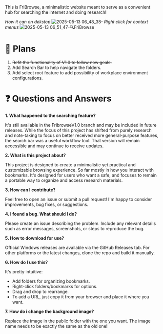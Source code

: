This is FriBrowse, a minimalistic website meant to serve as a convenient hub for searching the internet and doing research!

*How it can on dekstop*
![2025-05-13 06_48_38-](https://github.com/user-attachments/assets/56577f1b-ee53-436a-858b-71c1d72b3c44)
*Right click for context menus*
![2025-05-13 06_51_47-🔍FriBrowse](https://github.com/user-attachments/assets/31aa2bea-8c97-4561-9842-0d4f2c06ea74)



# 🚧 Plans

1. ~~Refit the functionality of V1.0 to follow new goals.~~
2. Add Search Bar to help navigate the folders.
3. Add select root feature to add possibility of workplace environment configurations.

# ❓ Questions and Answers

**1. What happened to the searching feature?**

It's still available in the FribrowseV1.0 branch and may be included in future releases. While the focus of this project has shifted from purely research and note-taking to focus on better received more general-purpose features, the search bar was a useful workflow tool. That version will remain accessible and may continue to receive updates.

**2. What is this project about?**

This project is designed to create a minimalistic yet practical and customizable browsing experience. So far mostly in how you interact with bookmarks. It's designed for users who want a safe, and focuses to remain a portable way to organize and access research materials.

**3. How can I contribute?**

Feel free to open an issue or submit a pull request! I'm happy to consider improvements, bug fixes, or suggestions.

**4. I found a bug. What should I do?**

Please create an issue describing the problem. Include any relevant details such as error messages, screenshots, or steps to reproduce the bug.

**5. How to download for use?**

Official Windows releases are available via the GitHub Releases tab. For other platforms or the latest changes, clone the repo and build it manually.

**6. How do I use this?**

It's pretty intuitive:

- Add folders for organizing bookmarks.
- Right-click folders/bookmarks for options.
- Drag and drop to rearrange.
- To add a URL, just copy it from your browser and place it where you want.

**7. How do i change the background image?**

Replace the image in the public folder with the one you want. The image name needs to be exactly the same as the old one! 
